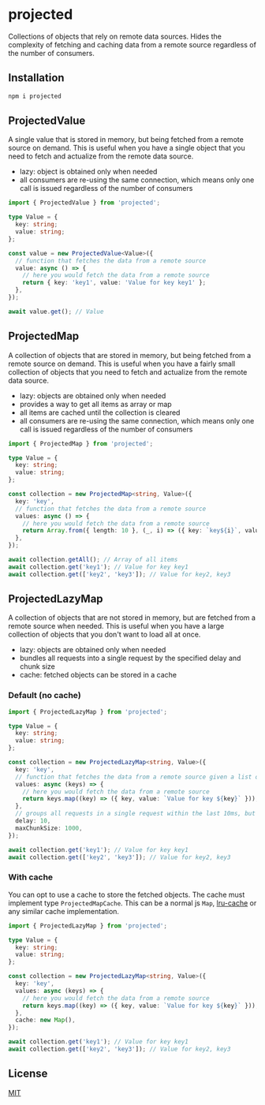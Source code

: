 # projected

Collections of objects that rely on remote data sources. Hides the complexity of fetching and caching data from a remote source regardless of the number of consumers.

## Installation

```bash
npm i projected
```

## ProjectedValue

A single value that is stored in memory, but being fetched from a remote source on demand. This is useful when you have a single object that you need to fetch and actualize from the remote data source.

- lazy: object is obtained only when needed
- all consumers are re-using the same connection, which means only one call is issued regardless of the number of consumers

```ts
import { ProjectedValue } from 'projected';

type Value = {
  key: string;
  value: string;
};

const value = new ProjectedValue<Value>({
  // function that fetches the data from a remote source
  value: async () => {
    // here you would fetch the data from a remote source
    return { key: 'key1', value: 'Value for key key1' };
  },
});

await value.get(); // Value
```

## ProjectedMap

A collection of objects that are stored in memory, but being fetched from a remote source on demand. This is useful when you have a fairly small collection of objects that you need to fetch and actualize from the remote data source.

- lazy: objects are obtained only when needed
- provides a way to get all items as array or map
- all items are cached until the collection is cleared
- all consumers are re-using the same connection, which means only one call is issued regardless of the number of consumers
  
```ts
import { ProjectedMap } from 'projected';

type Value = {
  key: string;
  value: string;
};

const collection = new ProjectedMap<string, Value>({
  key: 'key',
  // function that fetches the data from a remote source
  values: async () => {
    // here you would fetch the data from a remote source
    return Array.from({ length: 10 }, (_, i) => ({ key: `key${i}`, value: `Value for key key${i}` }));
  },
});

await collection.getAll(); // Array of all items
await collection.get('key1'); // Value for key key1
await collection.get(['key2', 'key3']); // Value for key2, key3
```


## ProjectedLazyMap

A collection of objects that are not stored in memory, but are fetched from a remote source when needed. This is useful when you have a large collection of objects that you don't want to load all at once.

- lazy: objects are obtained only when needed
- bundles all requests into a single request by the specified delay and chunk size
- cache: fetched objects can be stored in a cache

### Default (no cache)

```ts
import { ProjectedLazyMap } from 'projected';

type Value = {
  key: string;
  value: string;
};

const collection = new ProjectedLazyMap<string, Value>({
  key: 'key',
  // function that fetches the data from a remote source given a list of deduplicated grouped keys
  values: async (keys) => {
    // here you would fetch the data from a remote source
    return keys.map((key) => ({ key, value: `Value for key ${key}` }));
  },
  // groups all requests in a single request within the last 10ms, but no more than 1000 requests per chunk
  delay: 10, 
  maxChunkSize: 1000, 
});

await collection.get('key1'); // Value for key key1
await collection.get(['key2', 'key3']); // Value for key2, key3
```

### With cache

You can opt to use a cache to store the fetched objects. The cache must implement type `ProjectedMapCache`. This can be a normal js `Map`, [lru-cache](https://www.npmjs.com/package/lru-cache) or any similar cache implementation.

```ts
import { ProjectedLazyMap } from 'projected';

type Value = {
  key: string;
  value: string;
};

const collection = new ProjectedLazyMap<string, Value>({
  key: 'key',
  values: async (keys) => {
    // here you would fetch the data from a remote source
    return keys.map((key) => ({ key, value: `Value for key ${key}` }));
  },
  cache: new Map(),
});

await collection.get('key1'); // Value for key key1
await collection.get(['key2', 'key3']); // Value for key2, key3
```

## License

[MIT](LICENSE.md)
